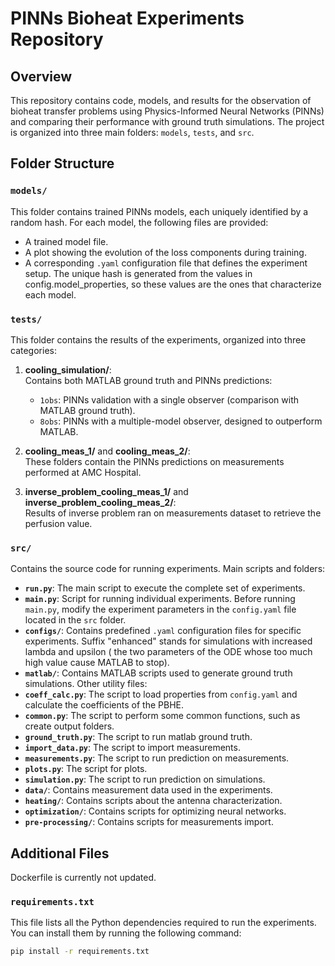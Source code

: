 # PINNs Bioheat Experiments Repository

## Overview

This repository contains code, models, and results for the observation of bioheat transfer problems using Physics-Informed Neural Networks (PINNs) and comparing their performance with ground truth simulations. The project is organized into three main folders: `models`, `tests`, and `src`.

## Folder Structure

### `models/`
This folder contains trained PINNs models, each uniquely identified by a random hash. For each model, the following files are provided:
- A trained model file.
- A plot showing the evolution of the loss components during training.
- A corresponding `.yaml` configuration file that defines the experiment setup.
The unique hash is generated from the values in config.model_properties, so these values are the ones that characterize each model.

### `tests/`
This folder contains the results of the experiments, organized into three categories:
1. **cooling_simulation/**:  
   Contains both MATLAB ground truth and PINNs predictions:
   - `1obs`: PINNs validation with a single observer (comparison with MATLAB ground truth).
   - `8obs`: PINNs with a multiple-model observer, designed to outperform MATLAB.
   
2. **cooling_meas_1/** and **cooling_meas_2/**:  
   These folders contain the PINNs predictions on measurements performed at AMC Hospital.

3. **inverse_problem_cooling_meas_1/** and **inverse_problem_cooling_meas_2/**:  
   Results of inverse problem ran on measurements dataset to retrieve the perfusion value.

### `src/`
Contains the source code for running experiments. Main scripts and folders:
- **`run.py`**: The main script to execute the complete set of experiments.
- **`main.py`**: Script for running individual experiments. Before running `main.py`, modify the experiment parameters in the `config.yaml` file located in the `src` folder.
- **`configs/`**: Contains predefined `.yaml` configuration files for specific experiments. Suffix "enhanced" stands for simulations with increased lambda and upsilon ( the two parameters of the ODE whose too much high value cause MATLAB to stop).
- **`matlab/`**: Contains MATLAB scripts used to generate ground truth simulations.
 Other utility files:
- **`coeff_calc.py`**: The script to load properties from `config.yaml` and calculate the coefficients of the PBHE.
- **`common.py`**: The script to perform some common functions, such as create output folders.
- **`ground_truth.py`**: The script to run matlab ground truth.
- **`import_data.py`**: The script to import measurements.
- **`measurements.py`**: The script to run prediction on measurements.
- **`plots.py`**: The script for plots.
- **`simulation.py`**: The script to run prediction on simulations.
- **`data/`**: Contains measurement data used in the experiments.
- **`heating/`**: Contains scripts about the antenna characterization.
- **`optimization/`**: Contains scripts for optimizing neural networks.
- **`pre-processing/`**: Contains scripts for measurements import.

## Additional Files
Dockerfile is currently not updated.
### `requirements.txt`
This file lists all the Python dependencies required to run the experiments. You can install them by running the following command:
```bash
pip install -r requirements.txt
